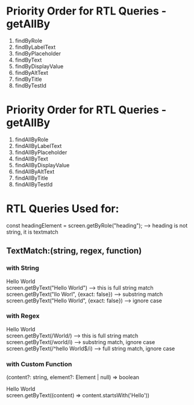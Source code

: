 # Priority Order for RTL Queries - getAllBy

1. findByRole
2. findByLabelText
3. findByPlaceholder
4. findByText
5. findByDisplayValue
6. findByAltText
7. findByTitle
8. findByTestId

# Priority Order for RTL Queries - getAllBy

1. findAllByRole
2. findAllByLabelText
3. findAllByPlaceholder
4. findAllByText
5. findAllByDisplayValue
6. findAllByAltText
7. findAllByTitle
8. findAllByTestId

# RTL Queries Used for:

const headingElement = screen.getByRole("heading"); --> heading is not string, it is textmatch

## TextMatch:(string, regex, function)
### with String
<div> Hello World </div>
screen.getByText("Hello World") --> this is full string match
screen.getByText("llo Worl", {exact: false}) --> substring match
screen.getByText("Hello World", {exact: false}) --> ignore case

### with Regex
<div> Hello World </div>
screen.getByText(/World/) --> this is full string match
screen.getByText(/world/i) --> substring match, ignore case
screen.getByText(/^hello World$/i) --> full string match, ignore case

### with Custom Function
(content?: string, element?: Element | null) => boolean
<div> Hello World </div>
screen.getByText((content) => content.startsWith('Hello'))



